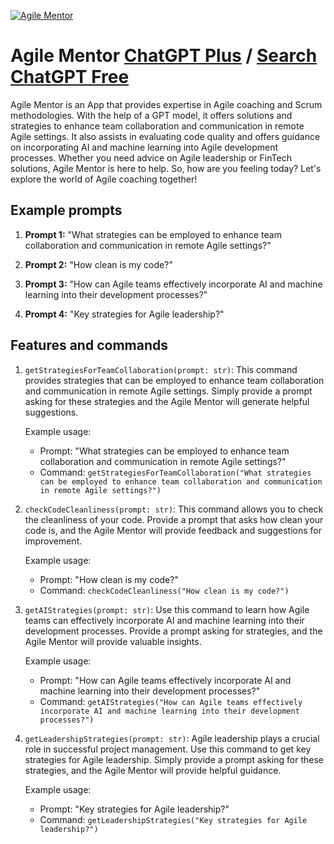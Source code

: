 
[![Agile Mentor](null)](https://chat.openai.com/g/g-P2ZC5RK9T-agile-mentor)

# Agile Mentor [ChatGPT Plus](https://chat.openai.com/g/g-P2ZC5RK9T-agile-mentor) / [Search ChatGPT Free](https://gptcall.net/index.html#/?search=Agile%20Mentor)

Agile Mentor is an App that provides expertise in Agile coaching and Scrum methodologies. With the help of a GPT model, it offers solutions and strategies to enhance team collaboration and communication in remote Agile settings. It also assists in evaluating code quality and offers guidance on incorporating AI and machine learning into Agile development processes. Whether you need advice on Agile leadership or FinTech solutions, Agile Mentor is here to help. So, how are you feeling today? Let's explore the world of Agile coaching together!

## Example prompts

1. **Prompt 1:** "What strategies can be employed to enhance team collaboration and communication in remote Agile settings?"

2. **Prompt 2:** "How clean is my code?"

3. **Prompt 3:** "How can Agile teams effectively incorporate AI and machine learning into their development processes?"

4. **Prompt 4:** "Key strategies for Agile leadership?"

## Features and commands

1. `getStrategiesForTeamCollaboration(prompt: str)`: This command provides strategies that can be employed to enhance team collaboration and communication in remote Agile settings. Simply provide a prompt asking for these strategies and the Agile Mentor will generate helpful suggestions.

   Example usage: 
   - Prompt: "What strategies can be employed to enhance team collaboration and communication in remote Agile settings?"
   - Command: `getStrategiesForTeamCollaboration("What strategies can be employed to enhance team collaboration and communication in remote Agile settings?")`

2. `checkCodeCleanliness(prompt: str)`: This command allows you to check the cleanliness of your code. Provide a prompt that asks how clean your code is, and the Agile Mentor will provide feedback and suggestions for improvement.

   Example usage: 
   - Prompt: "How clean is my code?"
   - Command: `checkCodeCleanliness("How clean is my code?")`

3. `getAIStrategies(prompt: str)`: Use this command to learn how Agile teams can effectively incorporate AI and machine learning into their development processes. Provide a prompt asking for strategies, and the Agile Mentor will provide valuable insights.

   Example usage: 
   - Prompt: "How can Agile teams effectively incorporate AI and machine learning into their development processes?"
   - Command: `getAIStrategies("How can Agile teams effectively incorporate AI and machine learning into their development processes?")`

4. `getLeadershipStrategies(prompt: str)`: Agile leadership plays a crucial role in successful project management. Use this command to get key strategies for Agile leadership. Simply provide a prompt asking for these strategies, and the Agile Mentor will provide helpful guidance.

   Example usage: 
   - Prompt: "Key strategies for Agile leadership?"
   - Command: `getLeadershipStrategies("Key strategies for Agile leadership?")`


